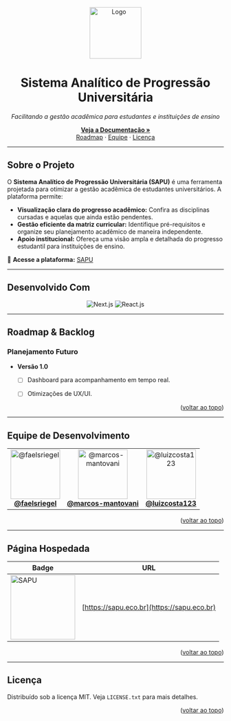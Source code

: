 <!-- PROJECT LOGO -->
<a name="readme-top"></a>
<br />
<div align="center">
  <a href="https://sapu.eco.br">
    <img src="https://sapu.eco.br/images/Logotipo_SAPU_Dark.webp" alt="Logo" width="120" height="120">
  </a>
  <h1 align="center">Sistema Analítico de Progressão Universitária</h1>
  <p align="center">
    <i>Facilitando a gestão acadêmica para estudantes e instituições de ensino</i>
  </p>
  <p align="center">
    <a href="https://sapu.eco.br/relatorio"><strong>Veja a Documentação »</strong></a>
    <br />
    <a href="#roadmap">Roadmap</a>
    ·
    <a href="#equipe-de-desenvolvimento">Equipe</a>
    ·
    <a href="#license">Licença</a>
  </p>
</div>

---

## Sobre o Projeto

O **Sistema Analítico de Progressão Universitária (SAPU)** é uma ferramenta projetada para otimizar a gestão acadêmica de estudantes universitários. A plataforma permite:

- **Visualização clara do progresso acadêmico:** Confira as disciplinas cursadas e aquelas que ainda estão pendentes.
- **Gestão eficiente da matriz curricular:** Identifique pré-requisitos e organize seu planejamento acadêmico de maneira independente.
- **Apoio institucional:** Ofereça uma visão ampla e detalhada do progresso estudantil para instituições de ensino.

🔗 **Acesse a plataforma:** [SAPU](https://sapu.eco.br)

---

## Desenvolvido Com

<div align="center">
  <img src="https://img.shields.io/badge/next.js-000000?style=for-the-badge&logo=nextdotjs&logoColor=white" alt="Next.js" />
  <img src="https://img.shields.io/badge/React-20232A?style=for-the-badge&logo=react&logoColor=61DAFB" alt="React.js" />
</div>

---

## Roadmap & Backlog

### Planejamento Futuro
- **Versão 1.0**
    - [ ] Dashboard para acompanhamento em tempo real.
    - [ ] Otimizações de UX/UI.
 


<p align="right">(<a href="#readme-top">voltar ao topo</a>)</p>

---

## Equipe de Desenvolvimento

<div align="center">
  <table>
    <tr>
      <td align="center">
        <a href="https://github.com/faelsriegel">
          <img src="https://github.com/faelsriegel.png?size=115" width="115" alt="@faelsriegel"/><br>
          <b>@faelsriegel</b>
        </a>
      </td>
      <td align="center">
        <a href="https://github.com/marcos-mantovani">
          <img src="https://github.com/marcos-mantovani.png?size=115" width="115" alt="@marcos-mantovani"/><br>
          <b>@marcos-mantovani</b>
        </a>
      </td>
      <td align="center">
        <a href="https://github.com/luizcosta123">
          <img src="https://github.com/luizcosta123.png?size=115" width="115" alt="@luizcosta123"/><br>
          <b>@luizcosta123</b>
        </a>
      </td>
    </tr>
  </table>
</div>

<p align="right">(<a href="#readme-top">voltar ao topo</a>)</p>

---

## Página Hospedada

| Badge | URL |
|-------|-----|
| <a href="https://sapu.eco.br"><img width="150" src="https://sapu.eco.br/images/Logotipo_SAPU_Dark.webp" alt="SAPU"></a> | [https://sapu.eco.br](https://sapu.eco.br) |

<p align="right">(<a href="#readme-top">voltar ao topo</a>)</p>

---

## Licença

Distribuído sob a licença MIT. Veja `LICENSE.txt` para mais detalhes.

<p align="right">(<a href="#readme-top">voltar ao topo</a>)</p>
